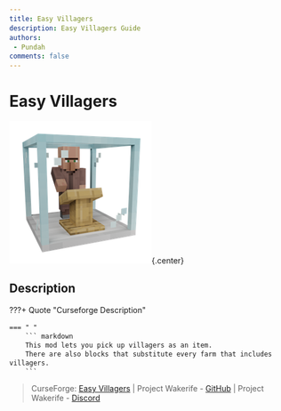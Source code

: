 ```yaml
---
title: Easy Villagers
description: Easy Villagers Guide
authors: 
 - Pundah
comments: false
---
```

# Easy Villagers
![](img/EasyVillagers.png){.center}
## Description
???+ Quote "Curseforge Description"

    === " "
        ``` markdown
        This mod lets you pick up villagers as an item.
        There are also blocks that substitute every farm that includes villagers.
        ```
        
> CurseForge: [Easy Villagers](https://www.curseforge.com/minecraft/mc-mods/easy-villagers) | Project Wakerife - [GitHub](https://github.com/Pundah) | Project Wakerife - [Discord](https://discord.gg/M4HQTQ9g9f)